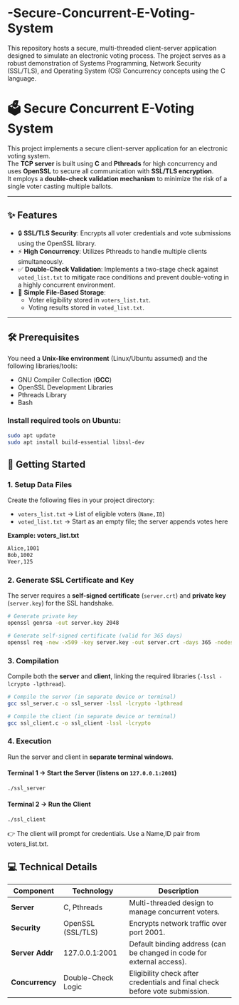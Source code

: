 # -Secure-Concurrent-E-Voting-System
This repository hosts a secure, multi-threaded client-server application designed to simulate an electronic voting process. The project serves as a robust demonstration of Systems Programming, Network Security (SSL/TLS), and Operating System (OS) Concurrency concepts using the C language.



# 🗳️ Secure Concurrent E-Voting System

This project implements a secure client-server application for an electronic voting system.  
The **TCP server** is built using **C** and **Pthreads** for high concurrency and uses **OpenSSL** to secure all communication with **SSL/TLS encryption**.  
It employs a **double-check validation mechanism** to minimize the risk of a single voter casting multiple ballots.

---

## ✨ Features

- 🔒 **SSL/TLS Security**: Encrypts all voter credentials and vote submissions using the OpenSSL library.  
- ⚡ **High Concurrency**: Utilizes Pthreads to handle multiple clients simultaneously.  
- ✅ **Double-Check Validation**: Implements a two-stage check against `voted_list.txt` to mitigate race conditions and prevent double-voting in a highly concurrent environment.  
- 📂 **Simple File-Based Storage**:  
  - Voter eligibility stored in `voters_list.txt`.  
  - Voting results stored in `voted_list.txt`.  

---

## 🛠️ Prerequisites

You need a **Unix-like environment** (Linux/Ubuntu assumed) and the following libraries/tools:

- GNU Compiler Collection (**GCC**)  
- OpenSSL Development Libraries  
- Pthreads Library  
- Bash  

### Install required tools on Ubuntu:

```bash
sudo apt update
sudo apt install build-essential libssl-dev
```




## 🚀 Getting Started

### 1. Setup Data Files

Create the following files in your project directory:

- `voters_list.txt` → List of eligible voters (`Name,ID`)  
- `voted_list.txt` → Start as an empty file; the server appends votes here  

**Example: voters_list.txt**

```txt
Alice,1001
Bob,1002
Veer,125
```


### 2. Generate SSL Certificate and Key

The server requires a **self-signed certificate** (`server.crt`) and **private key** (`server.key`) for the SSL handshake.

```bash
# Generate private key
openssl genrsa -out server.key 2048

# Generate self-signed certificate (valid for 365 days)
openssl req -new -x509 -key server.key -out server.crt -days 365 -nodes -subj "/CN=localhost/O=VotingApp"
```

### 3. Compilation

Compile both the **server** and **client**, linking the required libraries (`-lssl -lcrypto -lpthread`).

```bash
# Compile the server (in separate device or terminal)
gcc ssl_server.c -o ssl_server -lssl -lcrypto -lpthread

# Compile the client (in separate device or terminal)
gcc ssl_client.c -o ssl_client -lssl -lcrypto
```

### 4. Execution

Run the server and client in **separate terminal windows**.

#### Terminal 1 → Start the Server (listens on `127.0.0.1:2001`)

```bash
./ssl_server
```

#### Terminal 2 → Run the Client

```bash
./ssl_client
```

👉 The client will prompt for credentials. Use a Name,ID pair from voters_list.txt.


## 💻 Technical Details

| Component       | Technology         | Description                                                                 |
|------------------|--------------------|-----------------------------------------------------------------------------|
| **Server**      | C, Pthreads       | Multi-threaded design to manage concurrent voters.                         |
| **Security**    | OpenSSL (SSL/TLS) | Encrypts network traffic over port 2001.                                   |
| **Server Addr** | 127.0.0.1:2001    | Default binding address (can be changed in code for external access).      |
| **Concurrency** | Double-Check Logic| Eligibility check after credentials and final check before vote submission.|


